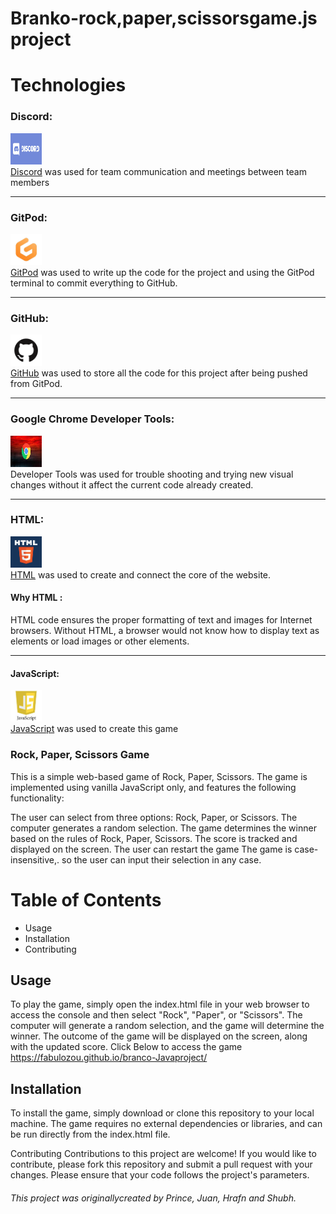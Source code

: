 # Branko-rock,paper,scissorsgame.js project 
<h1>Technologies</h1>
<h3>Discord:</h3>
<p>
    <img src="./icons/discord.png" width="50px" height="50px"><br>
    <a href="https://discord.com/" target="_blank">Discord</a>
    was used for team communication and meetings between team members
</p><hr>

<h3>GitPod:</h3>
<p>
    <img src="./icons/gitpod.jpg" width="50px" height="50px"><br><a href="https://www.gitpod.io/" target="_blank">GitPod</a>
    was used to write up the code for the project and using the GitPod terminal to commit everything to GitHub.
</p><hr>

<h3>GitHub:</h3>
    <p><img src="./icons/github.png" width="50px" height="50px"><br>
    <a href="https://github.com/" target="_blank">GitHub</a>
    was used to store all the code for this project after being pushed from GitPod.
</p><hr>

<h3>Google Chrome Developer Tools:</h3>
<p>
    <img src="./icons/chrome.png" width="50px"        height="50px" role="img" viewBox="0 0 24 24"><br>
    Developer Tools was used for trouble shooting and trying new visual changes without it affect the current code already created.
</p><hr>

<h3>HTML:</h3>
<p>
    <img src="./icons/html.png" width="50px" height="50px"><br>
    <a href="https://en.wikipedia.org/wiki/HTML" target="_blank">HTML</a> 
    was used to create and connect the core of the website.</p>
<h4>Why HTML :</h4>
<p>
    HTML code ensures the proper formatting of text and images for Internet browsers. Without HTML, a browser would not know how to display text as elements or load images or other elements.
</p><hr>

<h4>JavaScript:</h4>
<p>
    <img src="./icons/jsimage.jpg" width="50px" height="50px"><br>
    <a href="https://en.wikipedia.org/wiki/javascript" target="_blank">JavaScript</a> 
    was used to create this game </p>

### Rock, Paper, Scissors Game
This is a simple web-based game of Rock, Paper, Scissors. The game is implemented using vanilla JavaScript only, and features the following functionality:

The user can select from three options: Rock, Paper, or Scissors.
The computer generates a random selection.
The game determines the winner based on the rules of Rock, Paper, Scissors.
The score is tracked and displayed on the screen.
The user can restart the game
The game is case-insensitive,. so the user can input their selection in any case.
# Table of Contents
 <ul>
      <li>Usage</li>
      <li> Installation</li>
      <li> Contributing </li>
 </ul>     

## Usage
To play the game, simply open the index.html file in your web browser to access the console and then select "Rock", "Paper", or "Scissors". The computer will generate a random selection, and the game will determine the winner. The outcome of the game will be displayed on the screen, along with the updated score.
Click Below to access the game 
https://fabulozou.github.io/branco-Javaproject/

## Installation
To install the game, simply download or clone this repository to your local machine. The game requires no external dependencies or libraries, and can be run directly from the index.html file.

Contributing
Contributions to this project are welcome! If you would like to contribute, please fork this repository and submit a pull request with your changes. Please ensure that your code follows the project's parameters.

###### This project was originallycreated by Prince, Juan, Hrafn and Shubh.
